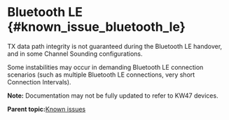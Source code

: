 # Bluetooth LE {#known_issue_bluetooth_le}

TX data path integrity is not guaranteed during the Bluetooth LE handover, and in some Channel Sounding configurations.

Some instabilities may occur in demanding Bluetooth LE connection scenarios \(such as multiple Bluetooth LE connections, very short Connection Intervals\).

**Note:** Documentation may not be fully updated to refer to KW47 devices.

**Parent topic:**[Known issues](../topics/known_issues.md)

